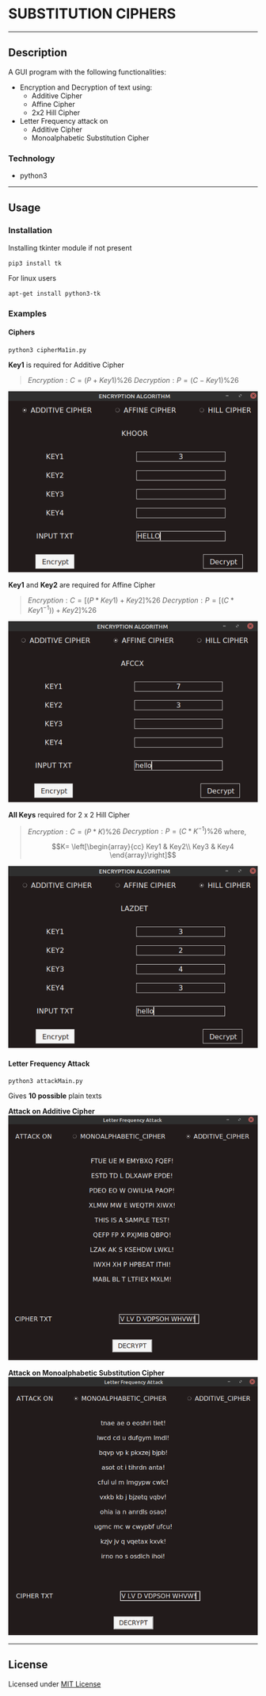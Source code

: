 # SUBSTITUTION CIPHERS

  ---

## Description

A GUI program with the following functionalities:
- Encryption and Decryption of text using:
  - Additive Cipher
  - Affine Cipher
  - 2x2 Hill Cipher 
- Letter Frequency attack on 
  - Additive Cipher
  - Monoalphabetic Substitution Cipher

### Technology

- python3
---

## Usage

### Installation

Installing tkinter module if not present 
```
pip3 install tk
```
For linux users
```
apt-get install python3-tk
```
### Examples

#### Ciphers

```
python3 cipherMa1in.py
```
**Key1** is required for Additive Cipher

>$`Encryption: C = (P + Key1)\%26`$
>$`Decryption: P = (C - Key1)\%26`$

![](images/additive.png)

**Key1** and **Key2** are required for Affine Cipher

>$`Encryption: C = [(P * Key1) + Key2]\%26`$
>$`Decryption: P = [(C * Key1^{-1})) + Key2]\%26`$
  
![](images/affine.png)

**All Keys** required for 2 x 2 Hill Cipher

>$`Encryption: C = (P*K)\%26`$
>$`Decryption: P = (C*K^{-1})\%26`$
>where,
>```math
>K=
>\left[\begin{array}{cc} 
>Key1 & Key2\\
>Key3 & Key4
>\end{array}\right]
>```
  
![](images/hill.png)

#### Letter Frequency Attack

```
python3 attackMain.py
```

Gives **10 possible** plain texts

**Attack on Additive Cipher**
![](images/additiveAttack.png)

**Attack on Monoalphabetic Substitution Cipher**
![](images/monoalphabeticAttack.png)

---

## License

Licensed under [MIT License](license)



